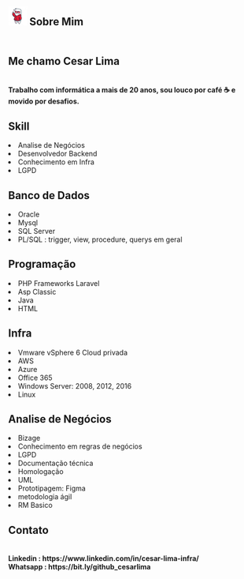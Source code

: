 <!-- Sobre Mim -->
## <img src="https://raw.githubusercontent.com/cesarrl78/img/main/img01.gif" width="38px"></img> Sobre Mim


<h2 align="left">
<br>Me chamo Cesar Lima
</h2>

<h4 align="left">
<br>Trabalho com informática a mais de 20 anos, sou louco por café ☕ e movido por desafios.
</h4>

## Skill

<li>Analise de Negócios</li>
<li>Desenvolvedor Backend</li>
<li>Conhecimento em Infra</li>
<li>LGPD</li>
  
## Banco de Dados
<li>Oracle</li>
<li>Mysql</li>
<li>SQL Server</li>
<li>PL/SQL : trigger, view, procedure, querys em geral</li>

## Programação
<li>PHP Frameworks Laravel</li>
<li>Asp Classic</li>
<li>Java</li>
<li>HTML</li>

## Infra
<li>Vmware vSphere 6 Cloud privada</li>
<li>AWS</li>
<li>Azure</li>
<li>Office 365</li>
<li>Windows Server: 2008, 2012, 2016</li>
<li>Linux</li>

## Analise de Negócios
<li>Bizage</li>
<li>Conhecimento em regras de negócios</li>
<li>LGPD</li>
<li>Documentação técnica</li>
<li>Homologação</li>
<li>UML</li>
<li>Prototipagem: Figma</li>
<li>metodologia ágil</li>
<li>RM Basico</li>

## Contato

<h4 align="left">
<br> Linkedin : https://www.linkedin.com/in/cesar-lima-infra/
<br> Whatsapp : https://bit.ly/github_cesarlima
</h4>
